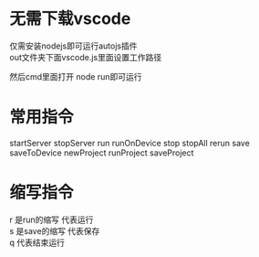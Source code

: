 # 无需下载vscode
仅需安装nodejs即可运行autojs插件  
out文件夹下面vscode.js里面设置工作路径  

然后cmd里面打开 node run即可运行  

# 常用指令
startServer stopServer run runOnDevice stop stopAll rerun save saveToDevice newProject runProject saveProject  

# 缩写指令
r 是run的缩写 代表运行  
s 是save的缩写 代表保存  
q 代表结束运行


